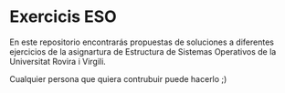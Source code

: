 # Exercicis ESO

En este repositorio encontrarás propuestas de soluciones a diferentes ejercicios de la asignartura de Estructura de Sistemas Operativos de la Universitat Rovira i Virgili.

Cualquier persona que quiera contrubuir puede hacerlo ;)
